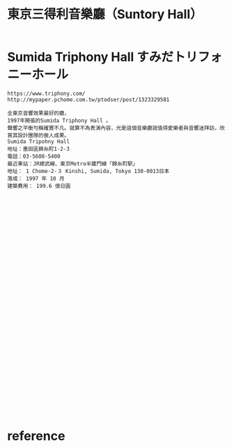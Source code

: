 # 東京三得利音樂廳（Suntory Hall）
```

```
# Sumida Triphony Hall すみだトリフォニーホール
```
https://www.triphony.com/
http://mypaper.pchome.com.tw/ptodser/post/1323329581

全東京音響效果最好的廳，
1997年開張的Sumida Triphony Hall 。
聲響之平衡勻稱確實不凡。就算不為表演內容，光是這個音樂廳就值得愛樂者與音響迷拜訪，欣賞其設計團隊的傲人成果。
Sumida Tripohny Hall
地址：墨田區錦糸町1-2-3 
電話：03-5608-5400
最近車站：JR總武線、東京Metro半蔵門線「錦糸町駅」
地址： 1 Chome-2-３ Kinshi, Sumida, Tokyo 130-0013日本
落成： 1997 年 10 月
建築費用： 199.6 億日圓
```

# 
```

```
# 
```

```
# 
```

```
# 
```

```
# 
```

```
# 
```

```
# 
```

```
# 
```

```
# 
```

```
# 
```

```
# 
```

```
# 
```

```
# 
```

```
# reference
```

```

